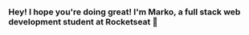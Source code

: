 
 ### Hey! I hope you're doing great! I'm Marko, a full stack web development student at Rocketseat 👋

 <div justify="center">
        <img align="left" src="https://github-readme-stats.vercel.app/api?username=mkclimako&show_icons=true&theme=blueberry&count_private=true" alt="">
        <img src="https://github-readme-stats.vercel.app/api/top-langs/?username=mkclimako&show_icons=true&theme=blueberry&langs_count=8" alt="">
 </div>

